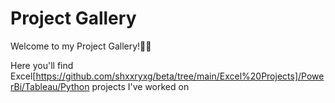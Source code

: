 # Project Gallery

Welcome to my Project Gallery!🙌🙌

Here you'll find Excel[https://github.com/shxxryxg/beta/tree/main/Excel%20Projects]/PowerBi/Tableau/Python projects I've worked on
